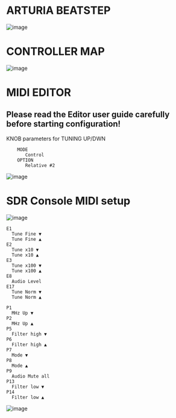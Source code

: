 # ARTURIA BEATSTEP

![image](https://user-images.githubusercontent.com/96939950/147897419-3552f1f6-9d84-49ee-97e0-e9c450cd1b2a.png)


# CONTROLLER MAP

![image](https://user-images.githubusercontent.com/96939950/147907897-748530b2-18f4-49c3-a21a-233ea8871a2b.png)


# MIDI EDITOR
## Please read the Editor user guide carefully before starting configuration!

 KNOB parameters for TUNING UP/DWN
        
        MODE
           Control
        OPTION
           Relative #2
![image](https://user-images.githubusercontent.com/96939950/147898828-f6cfbc28-94d7-41cb-b61d-91ebddd455cb.png)

# SDR Console MIDI setup

![image](https://user-images.githubusercontent.com/96939950/147898461-0516f115-1162-4a0d-94bd-18e382dda27b.png)


    E1
      Tune Fine ▼	
      Tune Fine ▲	
    E2	
      Tune x10 ▼	
      Tune x10 ▲	
    E3	
      Tune x100 ▼	
      Tune x100 ▲	
    E8	
      Audio Level		
    E17	
      Tune Norm ▼	
      Tune Norm ▲	

    P1 	
      MHz Up ▼
    P2	
      MHz Up ▲
    P5	
      Filter high ▼		
    P6	
      Filter high ▲
    P7	
      Mode ▼	
    P8	
      Mode ▲	
    P9	
      Audio Mute all
    P13	
      Filter low ▼	
    P14	
      Filter low ▲
   
![image](https://user-images.githubusercontent.com/96939950/147909295-6d373161-16d1-424e-98e7-cc3cc3a01d3c.png)



